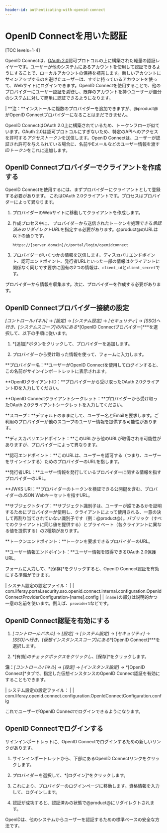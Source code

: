 ```yaml
---
header-id: authenticating-with-openid-connect
---
```


# OpenID Connectを用いた認証

[TOC levels=1-4]

OpenID Connectは、[OAuth 2.0](/discover/deployment/-/knowledge_base/7-1/oauth-2-0)認可プロトコルの上に構築された軽量の認証レイヤーです。ユーザーが他のシステムにあるアカウントを使用して認証できるようにすることで、ローカルアカウントの保持を補完します。新しいアカウントにサインアップするのを避けたユーザーは、すでに持っているアカウントを使って、Webサイトにログインできます。OpenID Connectを使用することで、他のプロバイダーにユーザー認証を*委任*し、既存のアカウントを持つユーザーが自分のシステムに対して簡単に認証できるようになります。

| **注：**インストールに複数のプロバイダーを追加できますが、@product@がOpenID Connectプロバイダーになることはまだできません。

OpenID ConnectはOAuth 2.0上に構築されているため、トークンフローが似ています。OAuth 2.0は認可プロトコルにすぎないため、特定のAPIへのアクセスを許可する*アクセストークン*を送信します。OpenID Connectは、ユーザーが認証され許可を与えられている場合に、名前やEメールなどのユーザー情報を渡す*IDトークン*をこれに追加します。

## OpenID Connectプロバイダーでクライアントを作成する

OpenID Connectを使用するには、まずプロバイダーにクライアントとして登録する必要があります。
これはOAuth 2.0クライアントです。プロセスはプロバイダーによって異なります。

1. プロバイダーのWebサイトに移動してクライアントを作成します。

2. 作成プロセス中に、 プロバイダーから送信されたトークンを処理できる*承認済みのリダイレクトURL*を指定する必要があります。@product@のURLは以下の通りです。

       https://[server.domain]/c/portal/login/openidconnect
   
3. プロバイダーがいくつかの情報を送信します。ディスカバリエンドポイント、認可エンドポイント、発行者URLといった一部の情報はクライアントに関係なく同じです要求に固有の2つの情報は、`client_id`と`client_secret`です。

プロバイダーから情報を収集ます。次に、プロバイダーを作成する必要があります。

## OpenID Connectプロバイダー接続の設定

*[コントロールパネル]* → *[設定]* → *[システム設定]* → *[セキュリティ]* → *[SSO]*へ行き、*[システムスコープ]*の内にある***[OpenID Connectプロバイダー]***を選択して、以下の手順に従います。

1. *[追加]*ボタンをクリックして、プロバイダーを追加します。

2. プロバイダーから受け取った情報を使って、フォームに入力します。

**プロバイダー名：**ユーザーがOpenID Connectを使用してログインすると、この名前がサインインポートレットに表示されます。

**OpenIDクライアントID：**プロバイダーから受け取ったOAuth 2.0クライアントIDを入力してください。

**OpenID Connectクライアントシークレット：**プロバイダーから受け取ったOAuth 2.0クライアントシークレットを入力してください。

**スコープ：**デフォルトのままにして、ユーザー名とEmailを要求します。ご利用のプロバイダーが他のスコープのユーザー情報を提供する可能性があります。

**ディスカバリエンドポイント：**このURLから他のURLが取得される可能性がありますが、プロバイダーによって異なります。

**認可エンドポイント：**このURLは、ユーザーを認可する（つまり、ユーザーをサインインする）ためのプロバイダーのURLを指します。

**発行者URL：**ユーザー情報を発行しているプロバイダーに関する情報を指すプロバイダーのURL。

**JWKS URI：**プロバイダーのトークンを検証できる公開鍵を含む、プロバイダーのJSON Webキーセットを指すURL。

**サブジェクトタイプ：**サブジェクト識別子は、ユーザーが誰であるかを証明するためにプロバイダーが使用し、クライアントによって使用される、一意の決して再割り当てされていない識別子です（例：@product@）。パブリック（すべてのクライアントに同じ値を提供する）とプライベート（各クライアントに異なる値を提供する）の2種類があります。

**トークンエンドポイント：**トークンを要求できるプロバイダーのURL。

**ユーザー情報エンドポイント：**ユーザー情報を取得できるOAuth 2.0保護URL。

フォームに入力して、*[保存]*をクリックすると、OpenID Connect認証を有効にする準備ができます。

| システム設定の設定ファイル：
| 
|     com.liferay.portal.security.sso.openid.connect.internal.configuration.OpenIdConnectProviderConfiguration-[name].config
| 
| `[name]`の部分は説明的かつ一意の名前を使います。例えば、`provider1`などです。

## OpenID Connect認証を有効にする

1. *[コントロールパネル]* → *[設定]* → *[システム設定]* → *[セキュリティ]* → *[SSO]*へ行き、*[仮想インスタンススコープ]*にある***[OpenID Connect]***を選択します。

2. *[有効]*のチェックボックスをクリックし、*[保存]*をクリックします。

**注：***[コントロールパネル]* → *[設定]* → *[インスタンス設定]* → *[OpenID Connect]*タブで、指定した仮想インスタンスのOpenID Connect認証を有効にすることもできます。

| システム設定の設定ファイル：
| 
|     com.liferay.openid.connect.configuration.OpenIdConnectConfiguration.config

これでユーザーがOpenID Connectでログインできるようになります。

## OpenID Connectでログインする

サインインポートレットに、OpenID Connectでログインするための新しいリンクがあります。

1. サインインポートレットから、下部にあるOpenID Connectリンクをクリックします。

2. プロバイダーを選択して、*[ログイン]*をクリックします。

3. これにより、プロバイダーのログインページに移動します。資格情報を入力して、ログインします。

4. 認証が成功すると、認証済みの状態で@product@にリダイレクトされます。

OpenIDは、他のシステムからユーザーを認証するための標準ベースの安全な方法です。
